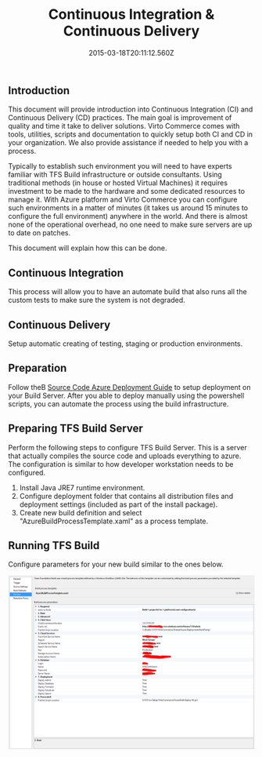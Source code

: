 ﻿---
title: Continuous Integration & Continuous Delivery
description: Continuous Integration & Continuous Delivery
layout: docs
date: 2015-03-18T20:11:12.560Z
priority: 1
---
## Introduction

This document will provide introduction into Continuous Integration (CI) and Continuous Delivery (CD) practices. The main goal is improvement of quality and time it take to deliver solutions. Virto Commerce comes with tools, utilities, scripts and documentation to quickly setup both CI and CD in your organization. We also provide assistance if needed to help you with a process.

Typically to establish such environment you will need to have experts familiar with TFS Build infrastructure or outside consultants. Using traditional methods (in house or hosted Virtual Machines) it requires investment to be made to the hardware and some dedicated resources to manage it. With Azure platform and Virto Commerce you can configure such environments in a matter of minutes (it takes us around 15 minutes to configure the full environment) anywhere in the world. And there is almost none of the operational overhead, no one need to make sure servers are up to date on patches.

This document will explain how this can be done.

## Continuous Integration

This process will allow you to have an automate build that also runs all the custom tests to make sure the system is not degraded.

## Continuous Delivery

Setup automatic creating of testing, staging or production environments.

## Preparation

Follow theВ [Source Code Azure Deployment Guide](docs/old-versions/vc113devguide/development-environment/source-code-azure-deployment) to setup deployment on your Build Server. After you able to deploy manually using the powershell scripts, you can automate the process using the build infrastructure.

## Preparing TFS Build Server

Perform the following steps to configure TFS Build Server. This is a server that actually compiles the source code and uploads everything to azure. The configuration is similar to how developer workstation needs to be configured.

1. Install Java JRE7 runtime environment.
2. Configure deployment folder that contains all distribution files and deployment settings (included as part of the install package).
3. Create new build definition and select "AzureBuildProcessTemplate.xaml" as a process template.

## Running TFS Build

Configure parameters for your new build similar to the ones below.

![](../../../assets/images/docs/tfs-continuous2.PNG)
